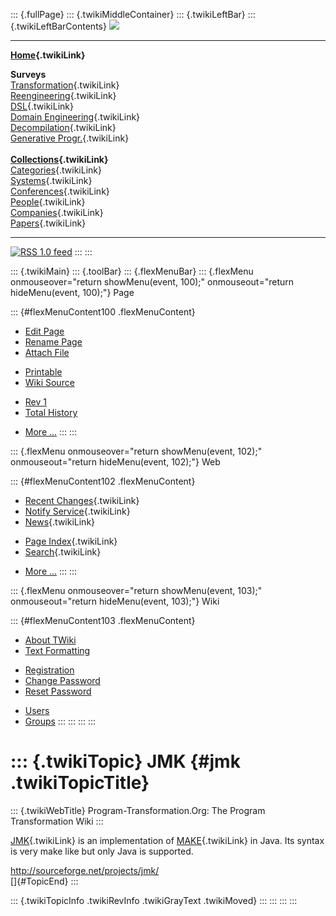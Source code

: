 ::: {.fullPage}
::: {.twikiMiddleContainer}
::: {.twikiLeftBar}
::: {.twikiLeftBarContents}
![](../pub/transformation.gif)

------------------------------------------------------------------------

**[Home](WebHome){.twikiLink}**

**Surveys**\
[Transformation](ProgramTransformation){.twikiLink}\
[Reengineering](ReengineeringWiki){.twikiLink}\
[DSL](DomainSpecificLanguages){.twikiLink}\
[Domain Engineering](DomainEngineering){.twikiLink}\
[Decompilation](DeCompilation){.twikiLink}\
[Generative Progr.](GenerativeProgrammingWiki){.twikiLink}\
\
**[Collections](CategoryCollection){.twikiLink}**\
[Categories](CategoryCategory){.twikiLink}\
[Systems](TransformationSystems){.twikiLink}\
[Conferences](TransformationConferences){.twikiLink}\
[People](TransformationPeople){.twikiLink}\
[Companies](TransformationCompanies){.twikiLink}\
[Papers](CategoryPaper){.twikiLink}

------------------------------------------------------------------------

[![](../pub/rss.gif "RSS 1.0 feed")](WebRss@skin=rss)
:::
:::

::: {.twikiMain}
::: {.toolBar}
::: {.flexMenuBar}
::: {.flexMenu onmouseover="return showMenu(event, 100);" onmouseout="return hideMenu(event, 100);"}
Page

::: {#flexMenuContent100 .flexMenuContent}
-   [Edit
    Page](http://www.program-transformation.org/edit/Transform/JMK?t=1536825826)
-   [Rename
    Page](http://www.program-transformation.org/rename/Transform/JMK)
-   [Attach
    File](http://www.program-transformation.org/attach/Transform/JMK)

<!-- -->

-   [Printable](http://www.program-transformation.org/view/Transform/JMK?skin=print.pattern)
-   [Wiki
    Source](http://www.program-transformation.org/view/Transform/JMK?skin=text&raw=on&contenttype=text/plain)

<!-- -->

-   [Rev
    1](http://www.program-transformation.org/view/Transform/JMK?rev=1.1)
-   [Total
    History](http://www.program-transformation.org/rdiff/Transform/JMK)

<!-- -->

-   [More
    \...](http://www.program-transformation.org/oops/Transform/JMK?template=oopsmore&param1=1.1&param2=1.1)
:::
:::

::: {.flexMenu onmouseover="return showMenu(event, 102);" onmouseout="return hideMenu(event, 102);"}
Web

::: {#flexMenuContent102 .flexMenuContent}
-   [Recent Changes](WebChanges){.twikiLink}
-   [Notify Service](WebNotify){.twikiLink}
-   [News](WebNews){.twikiLink}

<!-- -->

-   [Page Index](WebIndex){.twikiLink}
-   [Search](WebSearch){.twikiLink}

<!-- -->

-   [More
    \...](http://www.program-transformation.org/oops/Transform/JMK?template=oopsmore&param1=1.1&param2=1.1)
:::
:::

::: {.flexMenu onmouseover="return showMenu(event, 103);" onmouseout="return hideMenu(event, 103);"}
Wiki

::: {#flexMenuContent103 .flexMenuContent}
-   [About
    TWiki](http://www.program-transformation.org/view/TWiki/WebHome)
-   [Text
    Formatting](http://www.program-transformation.org/view/TWiki/TextFormattingRules)

<!-- -->

-   [Registration](http://www.program-transformation.org/view/TWiki/TWikiRegistration)
-   [Change
    Password](http://www.program-transformation.org/view/TWiki/ChangePassword)
-   [Reset
    Password](http://www.program-transformation.org/view/TWiki/ResetPassword)

<!-- -->

-   [Users](http://www.program-transformation.org/view/Main/TWikiUsers)
-   [Groups](http://www.program-transformation.org/view/Main/TWikiGroups)
:::
:::
:::
:::

::: {.twikiTopic}
JMK {#jmk .twikiTopicTitle}
===

::: {.twikiWebTitle}
Program-Transformation.Org: The Program Transformation Wiki
:::

[JMK](JMK){.twikiLink} is an implementation of [MAKE](MAKE){.twikiLink}
in Java. Its syntax is very make like but only Java is supported.

<http://sourceforge.net/projects/jmk/>\
[]{#TopicEnd}
:::

::: {.twikiTopicInfo .twikiRevInfo .twikiGrayText .twikiMoved}
:::
:::
:::
:::
